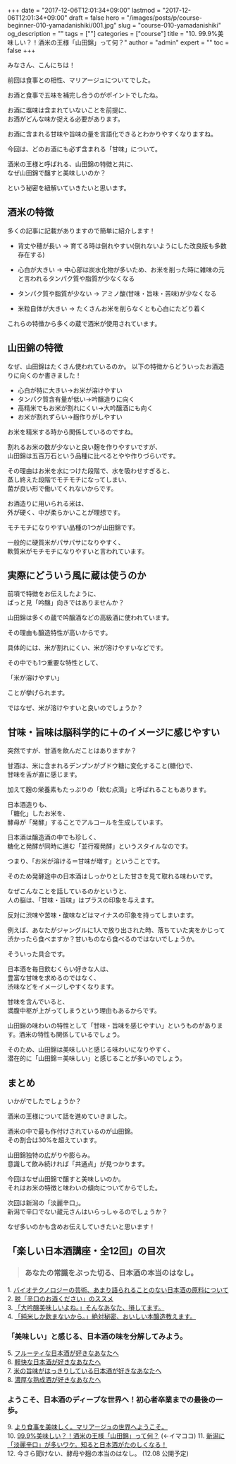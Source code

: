+++
date = "2017-12-06T12:01:34+09:00"
lastmod = "2017-12-06T12:01:34+09:00"
draft = false
hero = "/images/posts/p/course-beginner-010-yamadanishiki/001.jpg"
slug = "course-010-yamadanishiki"
og_description = ""
tags = [""]
categories = ["course"]
title = "10. 99.9%美味しい？！酒米の王様「山田錦」って何？"
author = "admin"
expert = ""
toc = false
+++

みなさん、こんにちは！

前回は食事との相性、マリアージュについてでした。

お酒と食事で五味を補完し合うのがポイントでしたね。

お酒に塩味は含まれていないことを前提に、  
お酒がどんな味か捉える必要があります。

お酒に含まれる甘味や旨味の量を言語化できるとわかりやすくなりますね。

今回は、どのお酒にも必ず含まれる「甘味」について。

酒米の王様と呼ばれる、山田錦の特徴と共に、  
なぜ山田錦で醸すと美味しいのか？

という秘密を紐解いていきたいと思います。



## 酒米の特徴

多くの記事に記載がありますので簡単に紹介します！

- 背丈や穂が長い
→ 育てる時は倒れやすい(倒れないようにした改良版も多数存在する)

- 心白が大きい
→ 中心部は炭水化物が多いため、お米を削った時に雑味の元と言われるタンパク質や脂質が少なくなる

- タンパク質や脂質が少ない
→ アミノ酸(甘味・旨味・苦味)が少なくなる

- 米粒自体が大きい
→ たくさんお米を削らなくとも心白にたどり着く

これらの特徴から多くの蔵で酒米が使用されています。



## 山田錦の特徴
なぜ、山田錦はたくさん使われているのか。
以下の特徴からどういったお酒造りに向くのか書きました！

- 心白が特に大きい→お米が溶けやすい
- タンパク質含有量が低い→吟醸造りに向く
- 高精米でもお米が割れにくい→大吟醸酒にも向く
- お米が割れずらい→麹作りがしやすい

お米を精米する時から関係しているのですね。

割れるお米の数が少ないと良い麹を作りやすいですが、  
山田錦は五百万石という品種に比べるとやや作りづらいです。

その理由はお米を水につけた段階で、水を吸わせすぎると、  
蒸し終えた段階でモチモチになってしまい、  
菌が良い形で働いてくれないからです。

お酒造りに用いられる米は、  
外が硬く、中が柔らかいことが理想です。

モチモチになりやすい品種の1つが山田錦です。

一般的に硬質米がパサパサになりやすく、  
軟質米がモチモチになりやすいと言われています。



## 実際にどういう風に蔵は使うのか

前項で特徴をお伝えしたように、  
ぱっと見「吟醸」向きではありませんか？

山田錦は多くの蔵で吟醸酒などの高級酒に使われています。

その理由も醸造特性が高いからです。

具体的には、米が割れにくい、米が溶けやすいなどです。

その中でも1つ重要な特性として、

「米が溶けやすい」

ことが挙げられます。

ではなぜ、米が溶けやすいと良いのでしょうか？



## 甘味・旨味は脳科学的に＋のイメージに感じやすい
突然ですが、甘酒を飲んだことはありますか？

甘酒は、米に含まれるデンプンがブドウ糖に変化すること(糖化)で、  
甘味を舌が直に感じます。

加えて麹の栄養素もたっぷりの「飲む点滴」と呼ばれることもあります。

日本酒造りも、  
「糖化」したお米を、  
酵母が「発酵」することでアルコールを生成しています。

日本酒は醸造酒の中でも珍しく、  
糖化と発酵が同時に進む「並行複発酵」というスタイルなのです。

つまり、「お米が溶ける＝甘味が増す」ということです。

そのため発酵途中の日本酒はしっかりとした甘さを見て取れる味わいです。

なぜこんなことを話しているのかというと、  
人の脳は、「甘味・旨味」はプラスの印象を与えます。

反対に渋味や苦味・酸味などはマイナスの印象を持ってしまいます。

例えば、あなたがジャングルに1人で放り出された時、落ちていた実をかじって渋かったら食べますか？甘いものなら食べるのではないでしょうか。

そういった具合です。

日本酒を毎日飲むくらい好きな人は、  
豊富な甘味を求めるのではなく、  
渋味などをイメージしやすくなります。

甘味を含んでいると、  
満腹中枢が上がってしまうという理由もあるからです。

山田錦の味わいの特性として「甘味・旨味を感じやすい」というものがあります。酒米の特性も関係しているでしょう。

そのため、山田錦は美味しいと感じる味わいになりやすく、  
潜在的に「山田錦＝美味しい」と感じることが多いのでしょう。


## まとめ

いかがでしたでしょうか？

酒米の王様について話を進めていきました。

酒米の中で最も作付けされているのが山田錦。  
その割合は30%を超えています。

山田錦独特の広がりや膨らみ。  
意識して飲み続ければ「共通点」が見つかります。

今回はなぜ山田錦で醸すと美味しいのか。  
それはお米の特徴と味わいの傾向についてからでした。

次回は新潟の「淡麗辛口」。  
新潟で辛口でない蔵元さんはいらっしゃるのでしょうか？

なぜ多いのかも含めお伝えしていきたいと思います！



## 「楽しい日本酒講座・全12回」の目次
>### あなたの常識をぶった切る、日本酒の本当のはなし。 
1\. [バイオテクノロジーの芸術、あまり語られることのない日本酒の原料について](/p/course-beginner-001-do-you-know-what-its-made-of)  
2\. [脱「辛口のお酒ください」のススメ](/p/course-beginner-002-stop-asking-dry-type-of-sake)  
3\. [「大吟醸美味しいよね。」そんなあなた、損してます。](/p/course-003-the-myth-of-the-highest-grade-sake)  
4\. [「純米しか飲まないから。」絶対秘密、おいしい本醸造教えます。](/p/course-004-a-letter-for-junmai-lovers/)  

### 「美味しい」と感じる、日本酒の味を分解してみよう。
5\. [フルーティな日本酒が好きなあなたへ](/p/course-005-fruity-sake/)  
6\. [軽快な日本酒が好きなあなたへ](/p/course-006-smooth-sake/)  
7\. [米の旨味がはっきりしている日本酒が好きなあなたへ](/p/course-007-umami-sake/)  
8\. [濃厚な熟成酒が好きなあなたへ](/p/course-008-aged-sake/)  

### ようこそ、日本酒のディープな世界へ！初心者卒業までの最後の一歩。
9\. [より食事を美味しく。マリアージュの世界へようこそ。](/p/course-009-sake-marriage/)  
10\. [99.9%美味しい？！酒米の王様「山田錦」って何？](/p/course-010-yamadanishiki/)  (←イマココ) 
11\. [新潟に「淡麗辛口」が多いワケ。知ると日本酒がたのしくなる！](/p/course-011-nigata-dry-sake/)  
12\. 今さら聞けない、酵母や麹の本当のはなし。  (12.08 公開予定)   